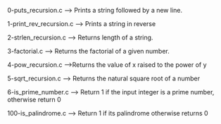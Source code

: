 0-puts_recursion.c --> Prints a string followed by a new line.

1-print_rev_recursion.c --> Prints a string in reverse

2-strlen_recursion.c --> Returns length of a string.

3-factorial.c --> Returns the factorial of a given number.

4-pow_recursion.c -->Returns the value of x raised to the power of y

5-sqrt_recursion.c --> Returns the natural square root of a number

6-is_prime_number.c --> Return 1 if the input integer is a prime number, otherwise return 0

100-is_palindrome.c --> Return 1 if its palindrome otherwise returns 0
